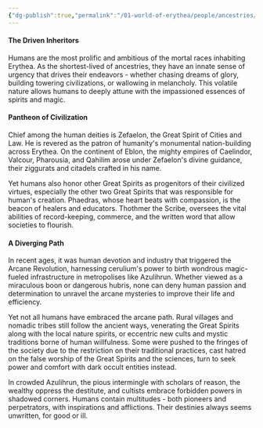 ```yaml
---
{"dg-publish":true,"permalink":"/01-world-of-erythea/people/ancestries/human/","title":"Human","contentClasses":"hide-header-underline embed-clean","tags":["Ancestry/Common"],"dgShowInlineTitle":true,"noteIcon":null}
---
```


#### The Driven Inheritors
Humans are the most prolific and ambitious of the mortal races inhabiting Erythea. As the shortest-lived of ancestries, they have an innate sense of urgency that drives their endeavors - whether chasing dreams of glory, building towering civilizations, or wallowing in melancholy. This volatile nature allows humans to deeply attune with the impassioned essences of spirits and magic.

#### Pantheon of Civilization
Chief among the human deities is Zefaelon, the Great Spirit of Cities and Law. He is revered as the patron of humanity's monumental nation-building across Erythea. On the continent of Eblon, the mighty empires of Caelindor, Valcour, Pharousia, and Qahilim arose under Zefaelon's divine guidance, their ziggurats and citadels crafted in his name.

Yet humans also honor other Great Spirits as progenitors of their civilized virtues, especially the other two Great Spirits that was responsible for human's creation. Phaedras, whose heart beats with compassion, is the beacon of healers and educators. Thothmer the Scribe, oversees the vital abilities of record-keeping, commerce, and the written word that allow societies to flourish. 

#### A Diverging Path
In recent ages, it was human devotion and industry that triggered the Arcane Revolution, harnessing cerulium's power to birth wondrous magic-fueled infrastructure in metropolises like Azulihrun. Whether viewed as a miraculous boon or dangerous hubris, none can deny human passion and determination to unravel the arcane mysteries to improve their life and efficiency.

Yet not all humans have embraced the arcane path. Rural villages and nomadic tribes still follow the ancient ways, venerating the Great Spirits along with the local nature spirits, or eccentric new cults and mystic traditions borne of human willfulness. Some were pushed to the fringes of the society due to the restriction on their traditional practices, cast hatred on the false worship of the Great Spirits and the sciences, turn to seek power and comfort with dark occult entities instead. 

In crowded Azulihrun, the pious intermingle with scholars of reason, the wealthy oppress the destitute, and cultists embrace forbidden powers in shadowed corners. Humans contain multitudes - both pioneers and perpetrators, with inspirations and afflictions. Their destinies always seems unwritten, for good or ill.

